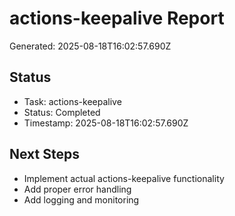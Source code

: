 # actions-keepalive Report

Generated: 2025-08-18T16:02:57.690Z

## Status
- Task: actions-keepalive
- Status: Completed
- Timestamp: 2025-08-18T16:02:57.690Z

## Next Steps
- Implement actual actions-keepalive functionality
- Add proper error handling
- Add logging and monitoring
